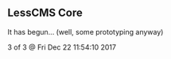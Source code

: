 LessCMS Core
------------

It has begun... (well, some prototyping anyway)

3 of 3 @ Fri Dec 22 11:54:10 2017
